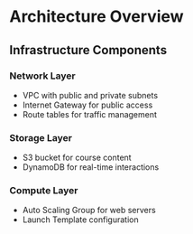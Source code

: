 # Architecture Overview

## Infrastructure Components

### Network Layer
- VPC with public and private subnets
- Internet Gateway for public access
- Route tables for traffic management

### Storage Layer
- S3 bucket for course content
- DynamoDB for real-time interactions

### Compute Layer
- Auto Scaling Group for web servers
- Launch Template configuration
